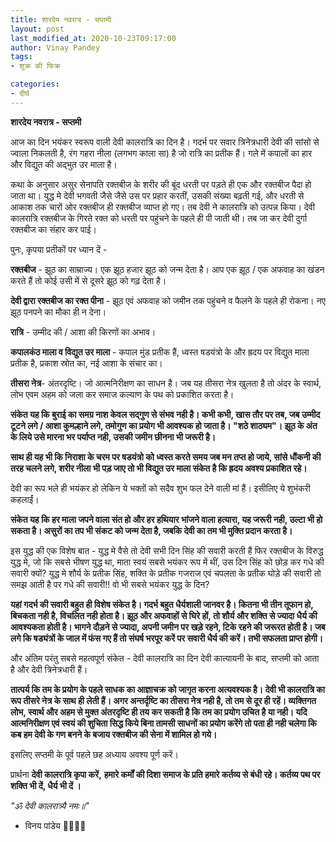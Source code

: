 ```yaml
---
title: शारदेय नवरात्र - सप्तमी
layout: post
last_modified_at: 2020-10-23T09:17:00
author: Vinay Pandey
tags:
- शुक्र की फिक्र

categories:
- दीर्घ
---
```

**शारदेय नवरात्र - सप्तमी**

आज का दिन भयंकर स्वरूप  वाली देवी कालरात्रि का दिन है। गदर्भ पर सवार त्रिनेत्रधारी देवी  की सांसो से ज्वाला निकलती है, रंग गहरा नीला (लगभग काला सा) है जो रात्रि का प्रतीक हैं। गले में कपालों का हार और विद्युत की अद्भुत उर माला है। 

कथा के अनुसार असुर सेनापति रक्तबीज के शरीर की बूंद धरती पर पड़ते ही एक और रक्तबीज पैदा हो जाता था। युद्ध मे देवी भगवती जैसे जैसे उस पर प्रहार करतीं, उसकी संख्या बढ़ती गई, और धरती से आकाश तक चारों ओर रक्तबीज ही रक्तबीज व्याप्त हो गए। तब देवी ने कालरात्रि को उत्पन्न किया। देवी कालरात्रि रक्तबीज के गिरते रक्त को धरती पर पहुंचने के पहले ही पी जाती थी। तब जा कर देवी दुर्गा रक्तबीज का संहार कर पाई।

पुनः, कृपया प्रतीकों पर ध्यान दें -

**रक्तबीज** - झूठ का साम्राज्य। एक झूठ हजार झूठ को जन्म देता है। आप एक झूठ / एक अफवाह का खंडन करते हैं तो कोई उसी में से दूसरे झूठ को गढ़ देता है। 

**देवी द्वारा रक्तबीज का रक्त पीना** - झूठ एवं अफवाह को जमीन तक पहुंचने व फैलने के पहले ही रोकना। नए झूठ पनपने का मौका ही न देना। 

**रात्रि** - उम्मीद की / आशा की किरणों का अभाव। 

**कपालकंठ माला व विद्युत उर माला** - कपाल मुंड प्रतीक हैं, ध्वस्त षडयंत्रो के और ह्रदय पर विद्युत माला प्रतीक है, प्रकाश स्रोत का, नई आशा के संचार का।

**तीसरा नेत्र**- अंतरदृष्टि। जो आत्मनिरीक्षण का साधन है। जब यह तीसरा नेत्र खुलता है तो अंदर के स्वार्थ, लोभ एवम अहम को जला कर समाज कल्याण के पथ को प्रकाशित करता है। 

**संकेत यह कि बुराई का समग्र नाश केवल सद्गुण से संभव नही है। कभी कभी, खास तौर पर तब, जब उम्मीद टूटने लगे / आशा कुमल्हाने लगे,  तमोगुण का प्रयोग भी आवश्यक हो जाता है। "शठे शाठ्यम"। झूठ के अंत के लिये उसे मारना भर पर्याप्त नही, उसकी जमीन छीनना भी जरूरी है।**

**साथ ही यह भी कि निराशा के चरम पर षडयंत्रो को ध्वस्त करते समय जब मन तप्त हो जाये, सांसे धौंकनी की तरह चलने लगे, शरीर नीला भी पड़ जाए तो भी विद्युत उर माला संकेत है कि  ह्रदय अवश्य प्रकाशित रहे।**

देवी का रूप भले ही भयंकर हो लेकिन ये भक्तों को सदैव शुभ फल देने वाली मां हैं। इसीलिए ये शुभंकरी कहलाईं।  

**संकेत यह कि हर माला जपने वाला संत हो और हर हथियार भांजने वाला हत्यारा, यह जरूरी नही, उल्टा भी हो सकता है। असुरों का तप भी संकट को जन्म देता है, जबकि देवी का तम भी मुक्ति प्रदान करता है।**

इस युद्ध की एक विशेष बात - युद्ध मे वैसे तो देवी सभी दिन सिंह की सवारी करती हैं फिर रक्तबीज के विरुद्ध युद्ध मे, जो कि सबसे भीषण युद्ध था, माता स्वयं सबसे भयंकर रूप में थीं, उस दिन सिंह को छोड़ कर गधे की सवारी क्यों? युद्ध मे शौर्य के प्रतीक सिंह, शक्ति के प्रतीक गजराज एवं चपलता के प्रतीक घोड़े की सवारी तो समझ आती है पर गधे की सवारी!!  वो भी सबसे भयंकर युद्ध के दिन?  

**यहां गदर्भ की सवारी बहुत ही विशेष संकेत है। गदर्भ बहुत धैर्यशाली जानवर है। कितना भी तीन तूफान हो, बिचकता नही है, विचलित नही होता है। झूठ और अफवाहों से घिरे हों, तो शौर्य और शक्ति से ज्यादा धैर्य की आवश्यकता होती है। भागने दौड़ने से ज्यादा, अपनी जमीन पर खड़े रहने, टिके रहने की जरूरत होती है। जब लगे कि षड्यंत्रों के जाल में फंस गए हैं तो संघर्ष भरपूर करें पर सवारी धैर्य की करें। तभी सफलता प्राप्त होगी।**

और अंतिम परंतु सबसे महत्वपूर्ण संकेत - देवी कालरात्रि का दिन देवी कात्यायनी के बाद, सप्तमी को आता है और देवी त्रिनेत्रधारी हैं।

**तात्पर्य कि तम के प्रयोग के पहले साधक का आज्ञाचक्र को जागृत करना अत्यवश्यक है। देवी भी कालरात्रि का रूप तीसरे नेत्र के साथ ही लेती हैं। अगर अन्तर्दृष्टि का तीसरा नेत्र नही है, तो तम से दूर ही रहें। व्यक्तिगत लोभ, स्वार्थ और अहम से मुक्त अंतरदृष्टि ही तय कर सकती है कि तम का प्रयोग उचित है या नही। यदि आत्मनिरीक्षण एवं स्वयं की शुचिता सिद्ध किये बिना तामसी साधनों का प्रयोग करेंगे तो पता ही नही चलेगा कि कब हम देवी के गण बनने के बजाय रक्तबीज की सेना में शामिल हो गये।** 

 इसलिए सप्तमी के पूर्व पहले छह अध्याय अवश्य पूर्ण करें। 

प्रार्थना
**देवी कालरात्रि कृपा करें,**
**हमारे कर्मों की दिशा समाज के प्रति हमारे कर्तव्य से बंधी रहे। कर्तव्य पथ पर शक्ति भी दें, धैर्य भी दें ।**

*"ॐ देवी कालरात्र्यै नमः॥"*

- विनय पांडेय
🙏🌷🌷🙏



